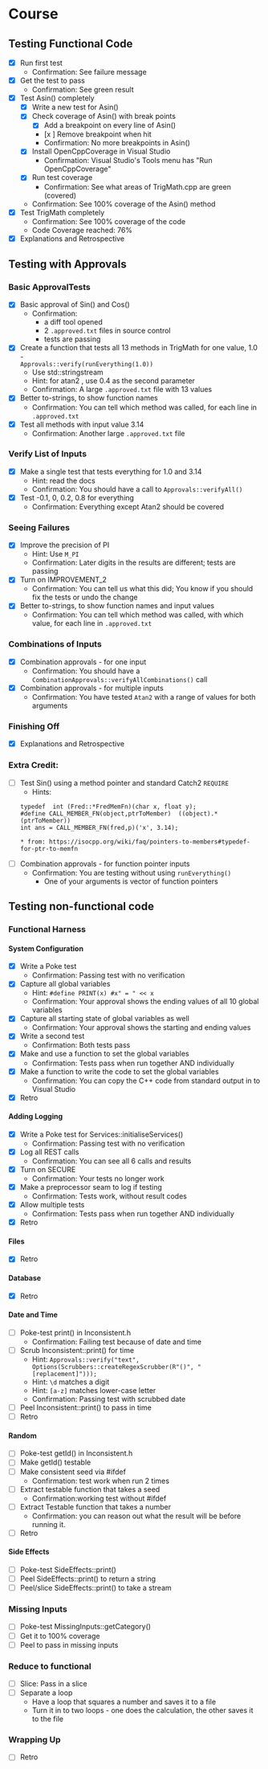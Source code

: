 # Course

## Testing Functional Code

* [X] Run first test
    * Confirmation: See failure message
* [X] Get the test to pass
    * Confirmation: See green result
* [x] Test Asin() completely
    * [x] Write a new test for Asin()
    * [x] Check coverage of Asin() with break points
        * [x] Add a breakpoint on every line of Asin()
        * [x ] Remove breakpoint when hit
        * Confirmation: No more breakpoints in Asin()
    * [x] Install OpenCppCoverage in Visual Studio
        * Confirmation: Visual Studio's Tools menu has "Run OpenCppCoverage"
    * [x] Run test coverage
        * Confirmation: See what areas of TrigMath.cpp are green (covered)
    * Confirmation: See 100% coverage of the Asin() method
* [x] Test TrigMath completely
    * Confirmation: See 100% coverage of the code
    * Code Coverage reached: 76%
* [x] Explanations and Retrospective

## Testing with Approvals
### Basic ApprovalTests
* [x] Basic approval of Sin() and Cos()
    * Confirmation:
        * a diff tool opened
        * 2 `.approved.txt` files in source control
        * tests are passing
* [x] Create a function that tests all 13 methods in TrigMath for one value, 1.0 -    
  `Approvals::verify(runEverything(1.0))`
  * Use std::stringstream
  * Hint: for atan2 , use 0.4 as the second parameter
  * Confirmation: A large `.approved.txt` file with 13 values
* [x] Better to-strings, to show function names
    * Confirmation: You can tell which method was called, for each line in `.approved.txt`
* [x] Test all methods with input value 3.14
    * Confirmation: Another large `.approved.txt` file
### Verify List of Inputs
* [x] Make a single test that tests everything for 1.0 and 3.14
    * Hint: read the docs
    * Confirmation: You should have a call to  `Approvals::verifyAll()`
* [x] Test -0.1, 0, 0.2, 0.8 for everything
    * Confirmation: Everything except Atan2 should be covered
### Seeing Failures
* [x] Improve the precision of PI
    * Hint: Use `M_PI`
    * Confirmation: Later digits in the results are different; tests are passing 
* [x] Turn on IMPROVEMENT_2
    * Confirmation: You can tell us what this did; You know if you should fix the tests or undo the change 
* [x] Better to-strings, to show function names and input values
    * Confirmation: You can tell which method was called, with which value, for each line in `.approved.txt`
### Combinations of Inputs
* [x] Combination approvals - for one input
    * Confirmation: You should have a `CombinationApprovals::verifyAllCombinations()` call
* [x] Combination approvals - for multiple inputs
    * Confirmation: You have tested `Atan2` with a range of values for both arguments

### Finishing Off
* [x] Explanations and Retrospective

### Extra Credit:

* [ ] Test Sin() using a method pointer and standard Catch2 `REQUIRE`
    * Hints:
    ```
    typedef  int (Fred::*FredMemFn)(char x, float y);
    #define CALL_MEMBER_FN(object,ptrToMember)  ((object).*(ptrToMember))
    int ans = CALL_MEMBER_FN(fred,p)('x', 3.14);
    ```
      * from: https://isocpp.org/wiki/faq/pointers-to-members#typedef-for-ptr-to-memfn
* [ ] Combination approvals - for function pointer inputs
    * Confirmation: You are testing without using `runEverything()`
        * One of your arguments is vector of function pointers

## Testing non-functional code

### Functional Harness

#### System Configuration

* [x] Write a Poke test
    * Confirmation: Passing test with no verification
* [x] Capture all global variables
    * Hint: `#define PRINT(x) #x" = " << x`
    * Confirmation: Your approval shows the ending values of all 10 global variables
* [x] Capture all starting state of global variables as well
    * Confirmation: Your approval shows the starting and ending values
* [x] Write a second test
    * Confirmation: Both tests pass
* [x] Make and use a function to set the global variables
    * Confirmation: Tests pass when run together AND individually
* [x] Make a function to write the code to set the global variables
    * Confirmation: You can copy the C++ code from standard output in to Visual Studio
* [x] Retro

#### Adding Logging

* [x] Write a Poke test for Services::initialiseServices()
    * Confirmation: Passing test with no verification
* [x] Log all REST calls
    * Confirmation: You can see all 6 calls and results
* [x] Turn on SECURE
    * Confirmation: Your tests no longer work
* [x] Make a preprocessor seam to log if testing
    * Confirmation: Tests work, without result codes
* [x] Allow multiple tests
    * Confirmation: Tests pass when run together AND individually
* [x] Retro

#### Files

* [x] Retro

#### Database

* [x] Retro

#### Date and Time

* [ ] Poke-test print() in Inconsistent.h
    * Confirmation: Failing test because of date and time
* [ ] Scrub Inconsistent::print() for time
    * Hint: `Approvals::verify("text", Options(Scrubbers::createRegexScrubber(R"()", "[replacement]")));`
    * Hint: `\d` matches a digit
    * Hint: `[a-z]` matches lower-case letter
    * Confirmation: Passing test with scrubbed date
* [ ] Peel Inconsistent::print() to pass in time
* [ ] Retro

#### Random

* [ ] Poke-test getId() in Inconsistent.h
* [ ] Make getId() testable
* [ ] Make consistent seed via #ifdef
    * Confirmation: test work when run 2 times 
* [ ] Extract testable function that takes a seed
    * Confirmation:working test without #ifdef
* [ ] Extract Testable function that takes a number
    * Confirmation: you can reason out what the result will be before running it.
* [ ] Retro

#### Side Effects

* [ ] Poke-test SideEffects::print()
* [ ] Peel SideEffects::print() to return a string
* [ ] Peel/slice SideEffects::print() to take a stream

### Missing Inputs

* [ ] Poke-test MissingInputs::getCategory()
* [ ] Get it to 100% coverage
* [ ] Peel to pass in missing inputs 

### Reduce to functional

* [ ] Slice: Pass in a slice
* [ ] Separate a loop
    * Have a loop that squares a number and saves it to a file
    * Turn it in to two loops - one does the calculation, the other saves it to the file

### Wrapping Up

* [ ] Retro
